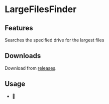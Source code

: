 LargeFilesFinder
=======================

## Features

Searches the specified drive for the largest files

## Downloads

Download from [releases](https://github.com/DaniuPl/LargeFilesFinder/releases/).

## Usage

- 🚀
